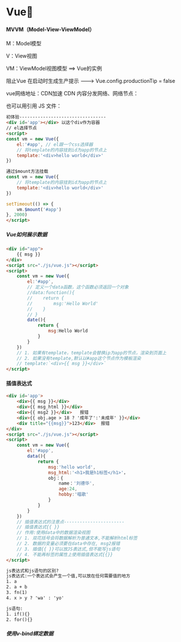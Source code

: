 # Vue🤯

#### MVVM（Model-View-ViewModel）

M：Model模型

V：View视图

VM：ViewModel视图模型  ==> Vue的实例

阻止Vue 在启动时生成生产提示 ---> Vue.config.productionTip = false

vue网络地址：CDN加速 CDN 内容分发网络、网络节点： <script src="https://cdn.jsdelivr.net/npm/vue@2.7.14/dist/vue.js"></script>

也可以用引用 JS 文件：<script src="./js/vue.js"></script>

```html
初体验---------------------------------
<div id='app'></div> 以这个div作为容器
// el选择节点
<script>
const vm = new Vue({
    el:'#app', // el跟一个css选择器
    // 将template的内容挂到id为app的节点上
    template:'<div>hello world</div>'
})

通过$mount方法挂载
const vm = new Vue({
    // 将template的内容挂到id为app的节点上
    template:'<div>hello world</div>'
})

setTimeout(() => {
    vm.$mount('#app')
}, 2000)
</script>
```

##### Vue如何展示数据

```html
<div id="app">
    {{ msg }}
</div>
<script src="./js/vue.js"></script>
<script>
    const vm = new Vue({
        el:'#app',
        // 定义一个data函数，这个函数必须返回一个对象
        //data:function(){
        //    return {
        //        msg:'Hello World'
        //    }
        // }
        date(){
            return {
                msg:Hello World
            }
        }
    })
    // 1. 如果有template，template会替换ip为app的节点，渲染到页面上
    // 2. 如果没有template,默认以#app这个节点作为模板渲染
    // template:`<div>{{ msg }}</div>`
</script>
```

#### 插值表达式

```html
<div id='app'>
    <div>{{ msg }}</div>
    <div>{{ msg_html }}</div>
    <div>{{ msg2 }}</div>   报错
    <div>{{ obj.age > 18 ? '成年了':'未成年' }}</div>
    <div title="{{msg}}">123</div>  报错
</div>
<script src="./js/vue.js"></script>
<script>
    const vm = new Vue({
        el:'#app',
        data(){
            return {
                msg:'hello world',
                msg_html:'<h1>我是h1标签</h1>'，
                obj：{
                	name：'刘德华',
                	age:24,
                	hobby:'唱歌'
            	}
            }
        }
    })
    // 插值表达式的注意点-----------------------
    // 插值表达式{{ }}
    // 作用:使用data中的数据渲染视图
    // 1. 双花括号会将数据解析为普通文本,不能解析html标签
    // 2. 数据的变量必须要在data中存在, msg2报错
    // 3. 插值{{ }}可以放JS表达式,但不能写js语句
    // 4. 不能再标签的属性上使用插值表达式{{}}
</script>

js表达式和js语句的区别?
js表达式:一个表达式会产生一个值,可以放在任何需要值的地方
1. a
2. a + b
3. fn(1)
4. x > y ? 'wa' : 'yo'

js语句:
1. if(){}
2. for(){}
```

##### 使用v-bind绑定数据

```html
```





